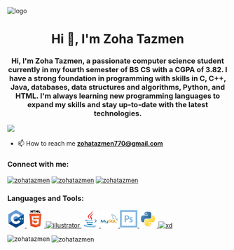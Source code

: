 ![logo](https://github.com/zohatazmen/zohatazmen/blob/main/Golden%20Red%20Grand%20Opening%20Banner%20Landscape.png)
<h1 align="center">Hi 👋, I'm Zoha Tazmen</h1>
<h3 align="center">Hi, I'm Zoha Tazmen, a passionate computer science student currently in my fourth semester of BS CS with a CGPA of 3.82. I have a strong foundation in programming with skills in C, C++, Java, databases, data structures and algorithms, Python, and HTML. I'm always learning new programming languages to expand my skills and stay up-to-date with the latest technologies.</h3>

<p align="left"> <img src="https://user-images.githubusercontent.com/69220037/203141922-dc941a18-63f5-4c8a-9013-86ce406f471d.gif">

- 📫 How to reach me **zohatazmen770@gmail.com**

<h3 align="left">Connect with me:</h3>
<p align="left">
<a href="https://twitter.com/zohatazmen" target="blank"><img align="center" src="https://raw.githubusercontent.com/rahuldkjain/github-profile-readme-generator/master/src/images/icons/Social/twitter.svg" alt="zohatazmen" height="30" width="40" /></a>
<a href="https://linkedin.com/in/zohatazmen" target="blank"><img align="center" src="https://raw.githubusercontent.com/rahuldkjain/github-profile-readme-generator/master/src/images/icons/Social/linked-in-alt.svg" alt="zohatazmen" height="30" width="40" /></a>
<a href="https://instagram.com/zohatazmen" target="blank"><img align="center" src="https://raw.githubusercontent.com/rahuldkjain/github-profile-readme-generator/master/src/images/icons/Social/instagram.svg" alt="zohatazmen" height="30" width="40" /></a>
</p>

<h3 align="left">Languages and Tools:</h3>
<p align="left"> <a href="https://www.w3schools.com/cpp/" target="_blank" rel="noreferrer"> <img src="https://raw.githubusercontent.com/devicons/devicon/master/icons/cplusplus/cplusplus-original.svg" alt="cplusplus" width="40" height="40"/> </a> <a href="https://www.w3.org/html/" target="_blank" rel="noreferrer"> <img src="https://raw.githubusercontent.com/devicons/devicon/master/icons/html5/html5-original-wordmark.svg" alt="html5" width="40" height="40"/> </a> <a href="https://www.adobe.com/in/products/illustrator.html" target="_blank" rel="noreferrer"> <img src="https://www.vectorlogo.zone/logos/adobe_illustrator/adobe_illustrator-icon.svg" alt="illustrator" width="40" height="40"/> </a> <a href="https://www.java.com" target="_blank" rel="noreferrer"> <img src="https://raw.githubusercontent.com/devicons/devicon/master/icons/java/java-original.svg" alt="java" width="40" height="40"/> </a> <a href="https://www.mysql.com/" target="_blank" rel="noreferrer"> <img src="https://raw.githubusercontent.com/devicons/devicon/master/icons/mysql/mysql-original-wordmark.svg" alt="mysql" width="40" height="40"/> </a> <a href="https://www.photoshop.com/en" target="_blank" rel="noreferrer"> <img src="https://raw.githubusercontent.com/devicons/devicon/master/icons/photoshop/photoshop-line.svg" alt="photoshop" width="40" height="40"/> </a> <a href="https://www.python.org" target="_blank" rel="noreferrer"> <img src="https://raw.githubusercontent.com/devicons/devicon/master/icons/python/python-original.svg" alt="python" width="40" height="40"/> </a> <a href="https://www.adobe.com/products/xd.html" target="_blank" rel="noreferrer"> <img src="https://cdn.worldvectorlogo.com/logos/adobe-xd.svg" alt="xd" width="40" height="40"/> </a> </p>

<p><img align="left" src="https://github-readme-stats.vercel.app/api/top-langs?username=zohatazmen&show_icons=true&locale=en&layout=compact" alt="zohatazmen" /></p>

<p>&nbsp;<img align="center" src="https://github-readme-stats.vercel.app/api?username=zohatazmen&show_icons=true&locale=en" alt="zohatazmen" /></p>
